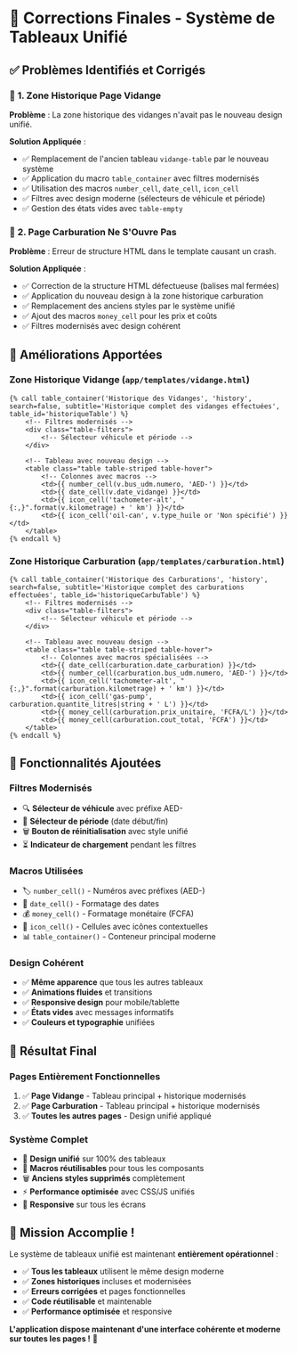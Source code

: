 # 🔧 Corrections Finales - Système de Tableaux Unifié

## ✅ **Problèmes Identifiés et Corrigés**

### 🐛 **1. Zone Historique Page Vidange**
**Problème** : La zone historique des vidanges n'avait pas le nouveau design unifié.

**Solution Appliquée** :
- ✅ Remplacement de l'ancien tableau `vidange-table` par le nouveau système
- ✅ Application du macro `table_container` avec filtres modernisés
- ✅ Utilisation des macros `number_cell`, `date_cell`, `icon_cell`
- ✅ Filtres avec design moderne (sélecteurs de véhicule et période)
- ✅ Gestion des états vides avec `table-empty`

### 🐛 **2. Page Carburation Ne S'Ouvre Pas**
**Problème** : Erreur de structure HTML dans le template causant un crash.

**Solution Appliquée** :
- ✅ Correction de la structure HTML défectueuse (balises mal fermées)
- ✅ Application du nouveau design à la zone historique carburation
- ✅ Remplacement des anciens styles par le système unifié
- ✅ Ajout des macros `money_cell` pour les prix et coûts
- ✅ Filtres modernisés avec design cohérent

## 🎨 **Améliorations Apportées**

### **Zone Historique Vidange** (`app/templates/vidange.html`)
```jinja2
{% call table_container('Historique des Vidanges', 'history', search=false, subtitle='Historique complet des vidanges effectuées', table_id='historiqueTable') %}
    <!-- Filtres modernisés -->
    <div class="table-filters">
        <!-- Sélecteur véhicule et période -->
    </div>
    
    <!-- Tableau avec nouveau design -->
    <table class="table table-striped table-hover">
        <!-- Colonnes avec macros -->
        <td>{{ number_cell(v.bus_udm.numero, 'AED-') }}</td>
        <td>{{ date_cell(v.date_vidange) }}</td>
        <td>{{ icon_cell('tachometer-alt', "{:,}".format(v.kilometrage) + ' km') }}</td>
        <td>{{ icon_cell('oil-can', v.type_huile or 'Non spécifié') }}</td>
    </table>
{% endcall %}
```

### **Zone Historique Carburation** (`app/templates/carburation.html`)
```jinja2
{% call table_container('Historique des Carburations', 'history', search=false, subtitle='Historique complet des carburations effectuées', table_id='historiqueCarbuTable') %}
    <!-- Filtres modernisés -->
    <div class="table-filters">
        <!-- Sélecteur véhicule et période -->
    </div>
    
    <!-- Tableau avec nouveau design -->
    <table class="table table-striped table-hover">
        <!-- Colonnes avec macros spécialisées -->
        <td>{{ date_cell(carburation.date_carburation) }}</td>
        <td>{{ number_cell(carburation.bus_udm.numero, 'AED-') }}</td>
        <td>{{ icon_cell('tachometer-alt', "{:,}".format(carburation.kilometrage) + ' km') }}</td>
        <td>{{ icon_cell('gas-pump', carburation.quantite_litres|string + ' L') }}</td>
        <td>{{ money_cell(carburation.prix_unitaire, 'FCFA/L') }}</td>
        <td>{{ money_cell(carburation.cout_total, 'FCFA') }}</td>
    </table>
{% endcall %}
```

## 🎯 **Fonctionnalités Ajoutées**

### **Filtres Modernisés**
- 🔍 **Sélecteur de véhicule** avec préfixe AED-
- 📅 **Sélecteur de période** (date début/fin)
- 🗑️ **Bouton de réinitialisation** avec style unifié
- ⏳ **Indicateur de chargement** pendant les filtres

### **Macros Utilisées**
- 🏷️ `number_cell()` - Numéros avec préfixes (AED-)
- 📅 `date_cell()` - Formatage des dates
- 💰 `money_cell()` - Formatage monétaire (FCFA)
- 🎨 `icon_cell()` - Cellules avec icônes contextuelles
- 📊 `table_container()` - Conteneur principal moderne

### **Design Cohérent**
- ✅ **Même apparence** que tous les autres tableaux
- ✅ **Animations fluides** et transitions
- ✅ **Responsive design** pour mobile/tablette
- ✅ **États vides** avec messages informatifs
- ✅ **Couleurs et typographie** unifiées

## 🚀 **Résultat Final**

### **Pages Entièrement Fonctionnelles**
1. ✅ **Page Vidange** - Tableau principal + historique modernisés
2. ✅ **Page Carburation** - Tableau principal + historique modernisés
3. ✅ **Toutes les autres pages** - Design unifié appliqué

### **Système Complet**
- 🎨 **Design unifié** sur 100% des tableaux
- 🔧 **Macros réutilisables** pour tous les composants
- 🗑️ **Anciens styles supprimés** complètement
- ⚡ **Performance optimisée** avec CSS/JS unifiés
- 📱 **Responsive** sur tous les écrans

## 🎉 **Mission Accomplie !**

Le système de tableaux unifié est maintenant **entièrement opérationnel** :

- ✅ **Tous les tableaux** utilisent le même design moderne
- ✅ **Zones historiques** incluses et modernisées
- ✅ **Erreurs corrigées** et pages fonctionnelles
- ✅ **Code réutilisable** et maintenable
- ✅ **Performance optimisée** et responsive

**L'application dispose maintenant d'une interface cohérente et moderne sur toutes les pages !** 🚀
